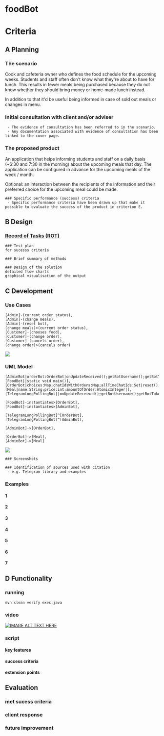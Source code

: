 # foodBot

# Criteria

## A Planning

### The scenario
 
Cook and cafeteria owner who defines the food schedule for the upcoming weeks. Students and staff often don't know what they're about to have for lunch. This results in fewer meals being purchased because they do not know whether they should bring money or home-made lunch instead.

In addition to that it'd be useful being informed in case of sold out meals or changes in menu.
 
### Initial consultation with client and/or adviser
```
 - The evidence of consultation has been referred to in the scenario.
 - Any documentation associated with evidence of consultation has been linked to the cover page.
```

### The proposed product

An application that helps informing students and staff on a daily basis (~6:30 and 7:30 in the morning) about the upcoming meals that day. The application can be configured in advance for the upcoming meals of the week / month.

Optional: an interaction between the recipients of the information and their preferred choice for the upcoming meal could be made.

```
### Specific performance (success) criteria
 - Specific performance criteria have been drawn up that make it possible to evaluate the success of the product in criterion E.
```

## B Design

### [Record of Tasks (ROT)](workLog.txt)

```
### Test plan 
for sucesss criteria
```

```
### Brief summary of methods 
```

```
### Design of the solution 
detailed flow charts
graphical visualisation of the output
```

## C Development

### Use Cases

```
[Admin]-(current order status),
[Admin]-(change meals),
[Admin]-(reset bot),
(change meals)>(current order status),
[Customer]-(chooses food),
[Customer]-(change order),
[Customer]-(cancels order),
(change order)>(cancels order)
```

![](http://yuml.me/e9dc5c26.png)

### UML Model

```
[AdminBot|orderBot:OrderBot|onUpdateReceived();getBotUsername();getBotToken()],
[FoodBot||static void main()],
[OrderBot|choices:Map;chatIdsWithOrders:Map;allTimeChatIds:Set|reset();changeMeals()],
[Meal|name:String;price:int;amountOfOrder:AtomicInteger|],
[TelegramLongPollingBot||onUpdateReceived();getBotUsername();getBotToken()],

[FoodBot]-instantiates>[OrderBot],
[FoodBot]-instantiates>[AdminBot],

[TelegramLongPollingBot]^[OrderBot],
[TelegramLongPollingBot]^[AdminBot],

[AdminBot]->[OrderBot],

[OrderBot]->[Meal],
[AdminBot]->[Meal]
```

![](http://yuml.me/f1db6ecb.png)

```
### Screenshots  
```

```
### Identification of sources used with citation
 - e.g. Telegram library and examples
```


### Examples  

#### 1
#### 2
#### 3
#### 4
#### 5
#### 6
#### 7 


## D Functionality

### running

```
mvn clean verify exec:java
```

### video 

[![IMAGE ALT TEXT HERE](https://img.youtube.com/vi/1H95Bqd535E/0.jpg)](https://www.youtube.com/watch?v=1H95Bqd535E)

### script
#### key features
#### success criteria
#### extension points 

## Evaluation

### met sucess criteria
### client response
### future improvement
